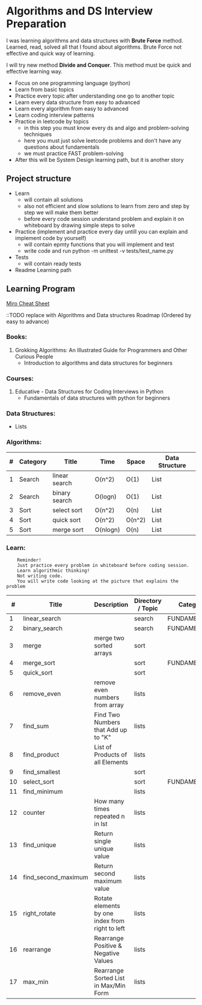 # Algorithms and DS Interview Preparation

I was learning algorithms and data structures with **Brute Force** method.
Learned, read, solved all that I found about algorithms. Brute Force not effective and quick way of learning.

I will try new method **Divide and Conquer**. This method must be quick and effective learning way.

* Focus on one programming language (python)
* Learn from basic topics
* Practice every topic after understanding one go to another topic
* Learn every data structure from easy to advanced
* Learn every algorithm from easy to advanced
* Learn coding interview patterns
* Practice in leetcode by topics
  * in this step you must know every ds and algo and problem-solving techniques
  * here you must just solve leetcode problems and don't have any questions about fundamentals
  * we must practice FAST problem-solving
* After this will be System Design learning path, but it is another story

## Project structure

* Learn
  * will contain all solutions 
  * also not efficient and slow solutions to learn from zero and step by step we will make them better
  * before every code session understand problem and explain it on whiteboard by drawing simple steps to solve
* Practice (implement and practice every day untill you can explain and implement code by yourself)
  * will contain epmty functions that you will implement and test
  * write code and run python -m unittest -v tests/test_name.py
* Tests
  * will contain ready tests
* Readme Learning path

## Learning Program

[Miro Cheat Sheet](https://miro.com/app/board/uXjVPprU-bc=/)

::TODO replace with Algorithms and Data structures Roadmap (Ordered by easy to advance)

### Books:
1. Grokking Algorithms: An Illustrated Guide for Programmers and Other Curious People
   * Introduction to algorithms and data structures for beginners

### Courses:
1. Educative - Data Structures for Coding Interviews in Python
   * Fundamentals of data structures with python for beginners

### Data Structures:
* Lists

### Algorithms:

| # | Category  | Title         | Time     | Space   | Data Structure |
|---|-----------|---------------|----------|---------|----------------|
| 1 | Search    | linear search | O(n^2)   | O(1)    | List           |
| 2 | Search    | binary search | O(logn)  | O(1)    | List           |
| 3 | Sort      | select sort   | O(n^2)   | O(n)    | List           |
| 4 | Sort      | quick sort    | O(n^2)   | O(n^2)  | List           |
| 5 | Sort      | merge sort    | O(nlogn) | O(n)    | List           |

### Learn:

```
    Reminder! 
    Just practice every problem in whiteboard before coding session.
    Learn algorithmic thinking!
    Not writing code.
    You will write code looking at the picture that explains the problem
```

| #  | Title               | Description                                     | Directory / Topic | Category      |
|----|---------------------|-------------------------------------------------|-------------------|---------------|
| 1  | linear_search       |                                                 | search            | FUNDAMENTALS  |
| 2  | binary_search       |                                                 | search            | FUNDAMENTALS  |
| 3  | merge               | merge two sorted arrays                         | sort              |               |
| 4  | merge_sort          |                                                 | sort              | FUNDAMENTALS  |
| 5  | quick_sort          |                                                 | sort              |               |
| 6  | remove_even         | remove even numbers from array                  | lists             |               |
| 7  | find_sum            | Find Two Numbers that Add up to "K"             | lists             |               |
| 8  | find_product        | List of Products of all Elements                | lists             |               |
| 9  | find_smallest       |                                                 | sort              |               |
| 10 | select_sort         |                                                 | sort              | FUNDAMENTALS  |
| 11 | find_minimum        |                                                 | lists             |               |
| 12 | counter             | How many times repeated n in lst                | lists             |               |
| 13 | find_unique         | Return single unique value                      | lists             |               |
| 14 | find_second_maximum | Return second maximum value                     | lists             |               |
| 15 | right_rotate        | Rotate elements by one index from right to left | lists             |               |
| 16 | rearrange           | Rearrange Positive & Negative Values            | lists             |               |
| 17 | max_min             | Rearrange Sorted List in Max/Min Form           | lists             |               |